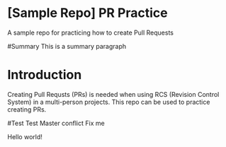 # [Sample Repo] PR Practice
A sample repo for practicing how to create Pull Requests

#Summary
This is a summary paragraph

# Introduction
Creating Pull Requsts (PRs) is needed when using RCS (Revision Control System) in a multi-person projects.
This repo can be used to practice creating PRs.

#Test
Test
Master conflict
Fix me

Hello world!
